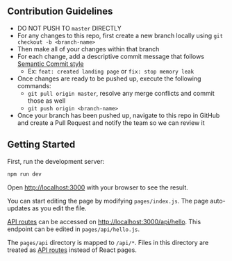 ## Contribution Guidelines
- DO NOT PUSH TO `master` DIRECTLY
- For any changes to this repo, first create a new branch locally using `git checkout -b <branch-name>`
- Then make all of your changes within that branch
- For each change, add a descriptive commit message that follows [Semantic Commit style](https://www.conventionalcommits.org/en/v1.0.0/#summary)
  - Ex: `feat: created landing page` or `fix: stop memory leak`
- Once changes are ready to be pushed up, execute the following commands:
  - `git pull origin master`, resolve any merge conflicts and commit those as well
  - `git push origin <branch-name>`
- Once your branch has been pushed up, navigate to this repo in GitHub and create a Pull Request and notify the team so we can review it

## Getting Started

First, run the development server:

```bash
npm run dev
```

Open [http://localhost:3000](http://localhost:3000) with your browser to see the result.

You can start editing the page by modifying `pages/index.js`. The page auto-updates as you edit the file.

[API routes](https://nextjs.org/docs/api-routes/introduction) can be accessed on [http://localhost:3000/api/hello](http://localhost:3000/api/hello). This endpoint can be edited in `pages/api/hello.js`.

The `pages/api` directory is mapped to `/api/*`. Files in this directory are treated as [API routes](https://nextjs.org/docs/api-routes/introduction) instead of React pages.
